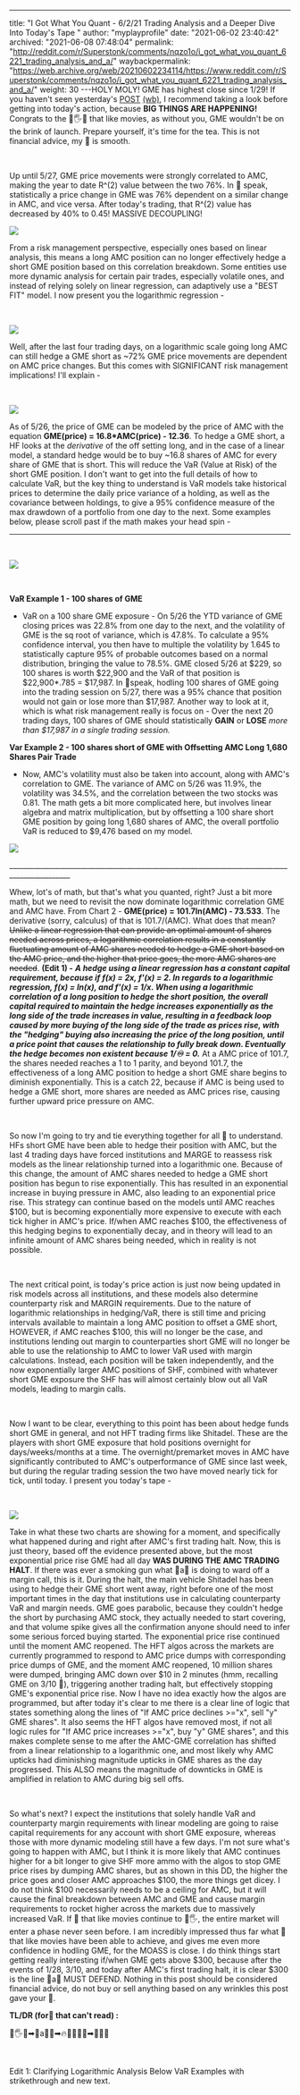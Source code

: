 ---
title: "I Got What You Quant - 6/2/21 Trading Analysis and a Deeper Dive Into Today's Tape "
author: "myplayprofile"
date: "2021-06-02 23:40:42"
archived: "2021-06-08 07:48:04"
permalink: "http://reddit.com/r/Superstonk/comments/nqzo1o/i_got_what_you_quant_6221_trading_analysis_and_a/"
waybackpermalink: "https://web.archive.org/web/20210602234114/https://www.reddit.com/r/Superstonk/comments/nqzo1o/i_got_what_you_quant_6221_trading_analysis_and_a/"
weight: 30
---HOLY MOLY! GME has highest close since 1/29! If you haven't seen yesterday's [POST](https://www.reddit.com/r/Superstonk/comments/nq5xf8/612021_trading_deeper_dive_into_the_tape_and/?utm_source=share&utm_medium=web2x&context=3) [(wb)](https://web.archive.org/web/20210601220440/https://www.reddit.com/r/Superstonk/comments/nq5xf8/612021_trading_deeper_dive_into_the_tape_and/), I recommend taking a look before getting into today's action, because **BIG THINGS ARE HAPPENING!** Congrats to the 💎🖐🦍 that like movies, as without you, GME wouldn't be on the brink of launch. Prepare yourself, it's time for the tea. This is not financial advice, my 🧠 is smooth.


​


Up until 5/27, GME price movements were strongly correlated to AMC, making the year to date R^(2) value between the two 76%. In 🦍 speak, statistically a price change in GME was 76% dependent on a similar change in AMC, and vice versa. After today's trading, that R^(2) value has decreased by 40% to 0.45! MASSIVE DECOUPLING!


![](/img/b7atero9ww271.png)


From a risk management perspective, especially ones based on linear analysis, this means a long AMC position can no longer effectively hedge a short GME position based on this correlation breakdown. Some entities use more dynamic analysis for certain pair trades, especially volatile ones, and instead of relying solely on linear regression, can adaptively use a "BEST FIT" model. I now present you the logarithmic regression -


​


![](/img/48522e20yw271.png)


Well, after the last four trading days, on a logarithmic scale going long AMC can still hedge a GME short as \~72% GME price movements are dependent on AMC price changes. But this comes with SIGNIFICANT risk management implications! I'll explain -


​


![](/img/phb7cvdvdx271.png)


As of 5/26, the price of GME can be modeled by the price of AMC with the equation **GME(price) = 16.8*AMC(price) - 12.36**. To hedge a GME short, a HF looks at the *derivative* of the off setting long, and in the case of a linear model, a standard hedge would be to buy \~16.8 shares of AMC for every share of GME that is short. This will reduce the VaR (Value at Risk) of the short GME position. I don't want to get into the full details of how to calculate VaR, but the key thing to understand is VaR models take historical prices to determine the daily price variance of a holding, as well as the covariance between holdings, to give a 95% confidence measure of the max drawdown of a portfolio from one day to the next. Some examples below, please scroll past if the math makes your head spin -


--------------------------------------------------------------------------------------------------------------


​


![](/img/h5kzdaxp7x271.png)


​


**VaR Example 1 - 100 shares of GME**


* VaR on a 100 share GME exposure - On 5/26 the YTD variance of GME closing prices was 22.8% from one day to the next, and the volatility of GME is the sq root of variance, which is 47.8%. To calculate a 95% confidence interval, you then have to multiple the volatility by 1.645 to statistically capture 95% of probable outcomes based on a normal distribution, bringing the value to 78.5%. GME closed 5/26 at $229, so 100 shares is worth $22,900 and the VaR of that position is $22,900*.785 = $17,987. In 🦍speak, hodling 100 shares of GME going into the trading session on 5/27, there was a 95% chance that position would not gain or lose more than $17,987. Another way to look at it, which is what risk management really is focus on - Over the next 20 trading days, 100 shares of GME should statistically **GAIN** or **LOSE** *more than $17,987 in a single trading session.*


**Var Example 2 - 100 shares short of GME with Offsetting AMC Long 1,680 Shares Pair Trade**


* Now, AMC's volatility must also be taken into account, along with AMC's correlation to GME. The variance of AMC on 5/26 was 11.9%, the volatility was 34.5%, and the correlation between the two stocks was 0.81. The math gets a bit more complicated here, but involves linear algebra and matrix multiplication, but by offsetting a 100 share short GME position by going long 1,680 shares of AMC, the overall portfolio VaR is reduced to $9,476 based on my model.


![](/img/6ku2hp6kex271.png)


\_\_\_\_\_\_\_\_\_\_\_\_\_\_\_\_\_\_\_\_\_\_\_\_\_\_\_\_\_\_\_\_\_\_\_\_\_\_\_\_\_\_\_\_\_\_\_\_\_\_\_\_\_\_\_\_\_\_\_\_\_\_\_\_\_\_\_\_\_\_\_\_\_\_\_\_\_\_\_\_\_\_\_\_\_\_\_\_\_\_\_\_\_\_\_


Whew, lot's of math, but that's what you quanted, right? Just a bit more math, but we need to revisit the now dominate logarithmic correlation GME and AMC have. From Chart 2 - **GME(price) = 101.7ln(AMC) - 73.533**. The derivative (sorry, calculus) of that is 101.7/(AMC). What does that mean? ~~Unlike a linear regression that can provide an optimal amount of shares needed across prices, a logarithmic correlation results in a constantly fluctuating amount of AMC shares needed to hedge a GME short based on the AMC price, and the higher that price goes, the more AMC shares are needed~~. **(Edit 1) -** ***A hedge using a linear regression has a constant capital requirement, because if f(x) = 2x, f'(x) = 2. In regards to a logarithmic regression, f(x) = ln(x), and f'(x) = 1/x. When using a logarithmic correlation of a long position to hedge the short position, the overall capital required to maintain the hedge increases exponentially as the long side of the trade increases in value, resulting in a feedback loop caused by more buying of the long side of the trade as prices rise, with the "hedging" buying also increasing the price of the long position, until a price point that causes the relationship to fully break down. Eventually the hedge becomes non existent because 1/♾ = 0.*** At a AMC price of 101.7, the shares needed reaches a 1 to 1 parity, and beyond 101.7, the effectiveness of a long AMC position to hedge a short GME share begins to diminish exponentially. This is a catch 22, because if AMC is being used to hedge a GME short, more shares are needed as AMC prices rise, causing further upward price pressure on AMC.


​


So now I'm going to try and tie everything together for all 🦍 to understand. HFs short GME have been able to hedge their position with AMC, but the last 4 trading days have forced institutions and MARGE to reassess risk models as the linear relationship turned into a logarithmic one. Because of this change, the amount of AMC shares needed to hedge a GME short position has begun to rise exponentially. This has resulted in an exponential increase in buying pressure in AMC, also leading to an exponential price rise. This strategy can continue based on the models until AMC reaches $100, but is becoming exponentially more expensive to execute with each tick higher in AMC's price. If/when AMC reaches $100, the effectiveness of this hedging begins to exponentially decay, and in theory will lead to an infinite amount of AMC shares being needed, which in reality is not possible.


​


The next critical point, is today's price action is just now being updated in risk models across all institutions, and these models also determine counterparty risk and MARGIN requirements. Due to the nature of logarithmic relationships in hedging/VaR, there is still time and pricing intervals available to maintain a long AMC position to offset a GME short, HOWEVER, if AMC reaches $100, this will no longer be the case, and institutions lending out margin to counterparties short GME will no longer be able to use the relationship to AMC to lower VaR used with margin calculations. Instead, each position will be taken independently, and the now exponentially larger AMC positions of SHF, combined with whatever short GME exposure the SHF has will almost certainly blow out all VaR models, leading to margin calls.


​


Now I want to be clear, everything to this point has been about hedge funds short GME in general, and not HFT trading firms like Shitadel. These are the players with short GME exposure that hold positions overnight for days/weeks/months at a time. The overnight/premarket moves in AMC have significantly contributed to AMC's outperformance of GME since last week, but during the regular trading session the two have moved nearly tick for tick, until today. I present you today's tape -


​


![](/img/m1cobx06mx271.png)


Take in what these two charts are showing for a moment, and specifically what happened during and right after AMC's first trading halt. Now, this is just theory, based off the evidence presented above, but the most exponential price rise GME had all day **WAS DURING THE AMC TRADING HALT**. If there was ever a smoking gun what 💩a🔔 is doing to ward off a margin call, this is it. During the halt, the main vehicle Shitadel has been using to hedge their GME short went away, right before one of the most important times in the day that institutions use in calculating counterparty VaR and margin needs. GME goes parabolic, because they couldn't hedge the short by purchasing AMC stock, they actually needed to start covering, and that volume spike gives all the confirmation anyone should need to infer some serious forced buying started. The exponential price rise continued until the moment AMC reopened. The HFT algos across the markets are currently programmed to respond to AMC price dumps with corresponding price dumps of GME, and the moment AMC reopened, 10 million shares were dumped, bringing AMC down over $10 in 2 minutes (hmm, recalling GME on 3/10 🤔), triggering another trading halt, but effectively stopping GME's exponential price rise. Now I have no idea exactly how the algos are programmed, but after today it's clear to me there is a clear line of logic that states something along the lines of "If AMC price declines >="x", sell "y" GME shares". It also seems the HFT algos have removed most, if not all logic rules for "If AMC price increases >="x", buy "y" GME shares", and this makes complete sense to me after the AMC-GME correlation has shifted from a linear relationship to a logarithmic one, and most likely why AMC upticks had diminishing magnitude upticks in GME shares as the day progressed. This ALSO means the magnitude of downticks in GME is amplified in relation to AMC during big sell offs.


​


So what's next? I expect the institutions that solely handle VaR and counterparty margin requirements with linear modeling are going to raise capital requirements for any account with short GME exposure, whereas those with more dynamic modeling still have a few days. I'm not sure what's going to happen with AMC, but I think it is more likely that AMC continues higher for a bit longer to give SHF more ammo with the algos to stop GME price rises by dumping AMC shares, but as shown in this DD, the higher the price goes and closer AMC approaches $100, the more things get dicey. I do not think $100 necessarily needs to be a ceiling for AMC, but it will cause the final breakdown between AMC and GME and cause margin requirements to rocket higher across the markets due to massively increased VaR. If 🦍 that like movies continue to 💎🖐, the entire market will enter a phase never seen before. I am incredibly impressed thus far what 🦍 that like movies have been able to achieve, and gives me even more confidence in hodling GME, for the MOASS is close. I do think things start getting really interesting if/when GME gets above $300, because after the events of 1/28, 3/10, and today after AMC's first trading halt, it is clear $300 is the line 💩a🔔 MUST DEFEND. Nothing in this post should be considered financial advice, do not buy or sell anything based on any wrinkles this post gave your 🧠.


**TL/DR (for🦍 that can't read) :**


💎🖐🦍➡💩a🔔🎆➡🔥🚀🚀🚀🌙➡🍗🍗🍗


​


Edit 1: Clarifying Logarithmic Analysis Below VaR Examples with strikethrough and new text.

